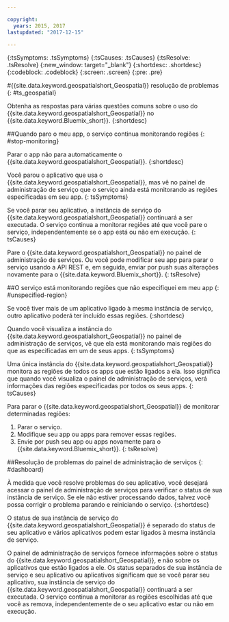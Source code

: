 ```yaml
---

copyright:
  years: 2015, 2017
lastupdated: "2017-12-15"

---
```


<!-- Attribute definitions -->
{:tsSymptoms: .tsSymptoms}
{:tsCauses: .tsCauses}
{:tsResolve: .tsResolve}
{:new_window: target="_blank"}
{:shortdesc: .shortdesc}
{:codeblock: .codeblock}
{:screen: .screen}
{:pre: .pre}

#{{site.data.keyword.geospatialshort_Geospatial}} resolução de problemas
{: #ts_geospatial}


Obtenha as respostas para várias questões comuns sobre o uso do {{site.data.keyword.geospatialshort_Geospatial}} no {{site.data.keyword.Bluemix_short}}.
{:shortdesc}

##Quando paro o meu app, o serviço continua monitorando regiões
{: #stop-monitoring}


Parar o app não para automaticamente o {{site.data.keyword.geospatialshort_Geospatial}}.
{:shortdesc}


Você parou o aplicativo que usa o {{site.data.keyword.geospatialshort_Geospatial}}, mas vê no painel de administração de serviço que o serviço ainda está monitorando as regiões especificadas em seu app.
{: tsSymptoms}


Se você parar seu aplicativo, a instância de serviço do {{site.data.keyword.geospatialshort_Geospatial}} continuará a ser executada. O serviço continua a monitorar regiões até que você pare o serviço, independentemente se o app está ou não em execução.
{: tsCauses}


Pare o {{site.data.keyword.geospatialshort_Geospatial}} no painel de
administração de serviços. Ou você pode modificar seu app para parar o serviço usando a API REST e, em seguida, enviar por
push suas alterações novamente para o {{site.data.keyword.Bluemix_short}}.
{: tsResolve}

##O serviço está monitorando regiões que não especifiquei em meu app
{: #unspecified-region}



Se você tiver mais de um aplicativo ligado à mesma instância de serviço, outro
aplicativo poderá ter incluído essas regiões.
{:shortdesc}



Quando você visualiza a instância do {{site.data.keyword.geospatialshort_Geospatial}} no painel de administração de serviços, vê que ela está monitorando mais regiões do
que as especificadas em um de seus apps.
{: tsSymptoms}

Uma única instância do {{site.data.keyword.geospatialshort_Geospatial}} monitora as regiões de todos os apps que estão ligados a ela. Isso significa que quando você visualiza o painel de
administração de serviços, verá informações das regiões especificadas por todos os seus apps.
{: tsCauses}

Para parar o {{site.data.keyword.geospatialshort_Geospatial}}
de monitorar determinadas regiões:

1. Parar o serviço.
2. Modifique seu app ou apps para remover essas regiões.
3. Envie por push seu app ou apps novamente para o {{site.data.keyword.Bluemix_short}}.
{: tsResolve}


##Resolução de problemas do painel de administração de serviços
{: #dashboard}

À medida que você resolve problemas do seu aplicativo, você desejará acessar o painel
de administração de serviços para verificar o status
de sua instância de serviço. Se ele não estiver processando dados, talvez você possa
corrigir o problema parando e reiniciando o serviço.
{:shortdesc}

O status de sua instância de serviço do {{site.data.keyword.geospatialshort_Geospatial}} é separado do status de seu aplicativo e vários aplicativos podem estar ligados à mesma instância de serviço.

O painel de
administração de serviços fornece informações sobre o status do {{site.data.keyword.geospatialshort_Geospatial}}, e não sobre os aplicativos que estão ligados
a ele. Os status separados de sua instância de serviço e seu aplicativo ou aplicativos significam que se você parar seu
aplicativo, sua instância de serviço do {{site.data.keyword.geospatialshort_Geospatial}} continuará a ser executada. O
serviço continua a monitorar as regiões escolhidas até que você as remova, independentemente de o seu aplicativo estar ou não
em execução.
